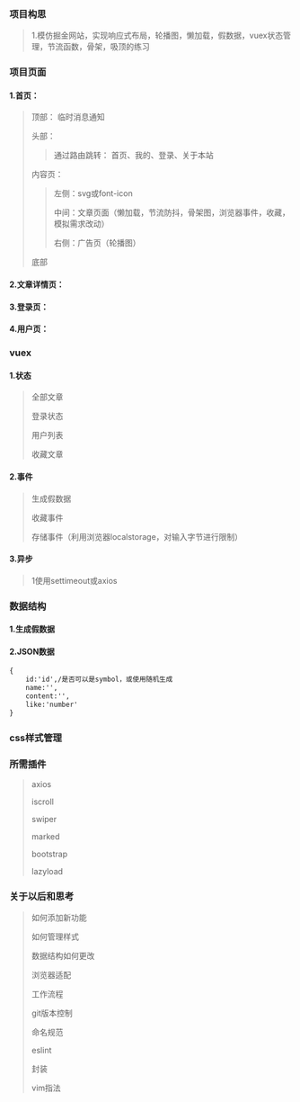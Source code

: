 ### 项目构思

> 1.模仿掘金网站，实现响应式布局，轮播图，懒加载，假数据，vuex状态管理，节流函数，骨架，吸顶的练习

### 项目页面

#### 1.首页：

> 顶部： 临时消息通知
>
> 头部：
>
> > 通过路由跳转： 首页、我的、登录、关于本站
>
> 内容页：
>
> > 左侧：svg或font-icon
> >
> > 中间：文章页面（懒加载，节流防抖，骨架图，浏览器事件，收藏，模拟需求改动）
> >
> > 右侧：广告页（轮播图）
>
> 底部

#### 2.文章详情页：

#### 3.登录页：

#### 4.用户页：

### vuex

#### 1.状态

> 全部文章
>
> 登录状态
>
> 用户列表
>
> 收藏文章

#### 2.事件

> 生成假数据
>
> 收藏事件
>
> 存储事件（利用浏览器localstorage，对输入字节进行限制）

#### 3.异步

> 1使用settimeout或axios

### 数据结构

#### 1.生成假数据

#### 2.JSON数据

~~~tex
{
    id:'id',/是否可以是symbol，或使用随机生成
    name:'',
    content:'',
    like:'number'
}
~~~

### css样式管理

### 所需插件

> axios
>
> iscroll
>
> swiper
>
> marked
>
> bootstrap
>
> lazyload

### 关于以后和思考

> 如何添加新功能
>
> 如何管理样式
>
> 数据结构如何更改
>
> 浏览器适配
>
> 工作流程
>
> git版本控制
>
> 命名规范
>
> eslint
>
> 封装
>
> vim指法



